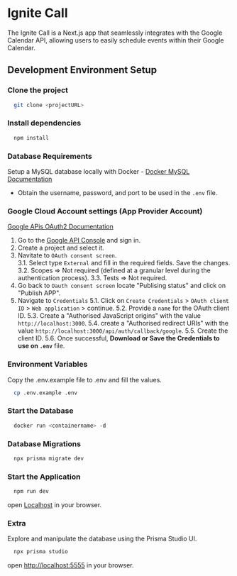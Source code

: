# Ignite Call

The Ignite Call is a Next.js app that seamlessly integrates with the Google Calendar API, allowing users to easily schedule events within their Google Calendar.

## Development Environment Setup

### Clone the project

```bash
  git clone <projectURL>
```

### Install dependencies

```bash
  npm install
```

### Database Requirements

Setup a MySQL database locally with Docker - [Docker MySQL Documentation](https://hub.docker.com/_/mysql)

- Obtain the username, password, and port to be used in the `.env` file.

### Google Cloud Account settings (App Provider Account)

[Google APis OAuth2 Documentation](https://developers.google.com/identity/protocols/oauth2)

1. Go to the [Google API Console](https://developers.google.com/identity/protocols/oauth2) and sign in.
2. Create a project and select it.
3. Navitate to `OAuth consent screen`.  
   3.1. Select type `External` and fill in the required fields. Save the changes.
   3.2. Scopes => Not required (defined at a granular level during the authentication process).
   3.3. Tests => Not required.
4. Go back to `Oauth consent screen` locate "Publising status" and click on "Publish APP".
5. Navigate to `Credentials`
   5.1. Click on `Create Credentials` > `OAuth client ID` > `Web application` > continue.
   5.2. Provide a `name` for the OAuth client ID.
   5.3. Create a "Authorised JavaScript origins" with the value `http://localhost:3000`.
   5.4. create a "Authorised redirect URIs" with the value `http://localhost:3000/api/auth/callback/google`.
   5.5. Create the client ID.
   5.6. Once successful, **Download or Save the Credentials to use on `.env`** file.

### Environment Variables

Copy the .env.example file to .env and fill the values.

```bash
  cp .env.example .env
```

### Start the Database

```bash
  docker run <containername> -d
```

### Database Migrations

```bash
  npx prisma migrate dev
```

### Start the Application

```bash
  npm run dev
```

open [Localhost](http://localhost:3000) in your browser.

### Extra

Explore and manipulate the database using the Prisma Studio UI.

```bash
  npx prisma studio
```

open <http://localhost:5555> in your browser.
